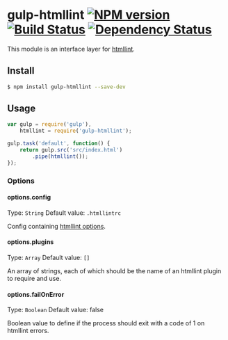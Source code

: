 # gulp-htmllint [![NPM version][npm-image]][npm-url] [![Build Status][travis-image]][travis-url] [![Dependency Status][depstat-image]][depstat-url]

This module is an interface layer for [htmllint](https://github.com/htmllint/htmllint/).

## Install

```sh
$ npm install gulp-htmllint --save-dev
```

## Usage

```js
var gulp = require('gulp'),
	htmllint = require('gulp-htmllint');

gulp.task('default', function() {
	return gulp.src('src/index.html')
		.pipe(htmllint());
});
```

### Options

#### options.config
Type: `String`
Default value: `.htmllintrc`

Config containing [htmllint options](https://github.com/htmllint/htmllint/wiki/Options).

#### options.plugins
Type: `Array`
Default value: `[]`

An array of strings, each of which should be the name of an htmllint plugin to require and use.

#### options.failOnError
Type: `Boolean`
Default value: false

Boolean value to define if the process should exit with a code of 1 on htmllint errors.

[npm-url]: https://www.npmjs.com/package/gulp-htmllint
[npm-image]: https://badge.fury.io/js/gulp-htmllint.svg
[travis-url]: https://travis-ci.org/yvanavermaet/gulp-htmllint
[travis-image]: https://img.shields.io/travis/yvanavermaet/gulp-htmllint.svg?branch=master
[depstat-url]: https://david-dm.org/yvanavermaet/gulp-htmllint
[depstat-image]: https://david-dm.org/yvanavermaet/gulp-htmllint.svg
